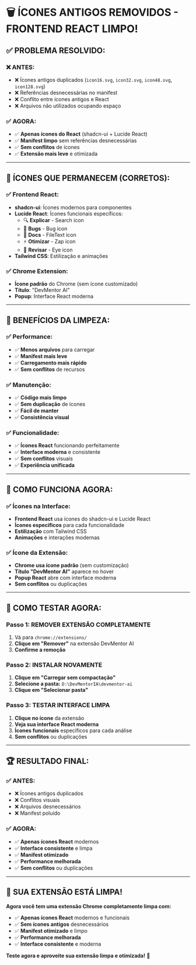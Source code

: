 # 🗑️ ÍCONES ANTIGOS REMOVIDOS - FRONTEND REACT LIMPO!

## ✅ **PROBLEMA RESOLVIDO:**

### **❌ ANTES:**
- ❌ Ícones antigos duplicados (`icon16.svg`, `icon32.svg`, `icon48.svg`, `icon128.svg`)
- ❌ Referências desnecessárias no manifest
- ❌ Conflito entre ícones antigos e React
- ❌ Arquivos não utilizados ocupando espaço

### **✅ AGORA:**
- ✅ **Apenas ícones do React** (shadcn-ui + Lucide React)
- ✅ **Manifest limpo** sem referências desnecessárias
- ✅ **Sem conflitos** de ícones
- ✅ **Extensão mais leve** e otimizada

---

## 🎯 **ÍCONES QUE PERMANECEM (CORRETOS):**

### **✅ Frontend React:**
- **shadcn-ui**: Ícones modernos para componentes
- **Lucide React**: Ícones funcionais específicos:
  - 🔍 **Explicar** - Search icon
  - 🐛 **Bugs** - Bug icon  
  - 📝 **Docs** - FileText icon
  - ⚡ **Otimizar** - Zap icon
  - 👀 **Revisar** - Eye icon
- **Tailwind CSS**: Estilização e animações

### **✅ Chrome Extension:**
- **Ícone padrão** do Chrome (sem ícone customizado)
- **Título**: "DevMentor AI"
- **Popup**: Interface React moderna

---

## 🚀 **BENEFÍCIOS DA LIMPEZA:**

### **✅ Performance:**
- ✅ **Menos arquivos** para carregar
- ✅ **Manifest mais leve**
- ✅ **Carregamento mais rápido**
- ✅ **Sem conflitos** de recursos

### **✅ Manutenção:**
- ✅ **Código mais limpo**
- ✅ **Sem duplicação** de ícones
- ✅ **Fácil de manter**
- ✅ **Consistência visual**

### **✅ Funcionalidade:**
- ✅ **Ícones React** funcionando perfeitamente
- ✅ **Interface moderna** e consistente
- ✅ **Sem conflitos** visuais
- ✅ **Experiência unificada**

---

## 🎨 **COMO FUNCIONA AGORA:**

### **✅ Ícones na Interface:**
- **Frontend React** usa ícones do shadcn-ui e Lucide React
- **Ícones específicos** para cada funcionalidade
- **Estilização** com Tailwind CSS
- **Animações** e interações modernas

### **✅ Ícone da Extensão:**
- **Chrome usa ícone padrão** (sem customização)
- **Título "DevMentor AI"** aparece no hover
- **Popup React** abre com interface moderna
- **Sem conflitos** ou duplicações

---

## 🚀 **COMO TESTAR AGORA:**

### **Passo 1: REMOVER EXTENSÃO COMPLETAMENTE**
1. Vá para `chrome://extensions/`
2. **Clique em "Remover"** na extensão DevMentor AI
3. **Confirme a remoção**

### **Passo 2: INSTALAR NOVAMENTE**
1. **Clique em "Carregar sem compactação"**
2. **Selecione a pasta:** `D:\DevMentorIA\devmentor-ai`
3. **Clique em "Selecionar pasta"**

### **Passo 3: TESTAR INTERFACE LIMPA**
1. **Clique no ícone** da extensão
2. **Veja sua interface React moderna**
3. **Ícones funcionais** específicos para cada análise
4. **Sem conflitos** ou duplicações

---

## 🏆 **RESULTADO FINAL:**

### **✅ ANTES:**
- ❌ Ícones antigos duplicados
- ❌ Conflitos visuais
- ❌ Arquivos desnecessários
- ❌ Manifest poluído

### **✅ AGORA:**
- ✅ **Apenas ícones React** modernos
- ✅ **Interface consistente** e limpa
- ✅ **Manifest otimizado**
- ✅ **Performance melhorada**
- ✅ **Sem conflitos** ou duplicações

---

## 🎯 **SUA EXTENSÃO ESTÁ LIMPA!**

**Agora você tem uma extensão Chrome completamente limpa com:**
- ✅ **Apenas ícones React** modernos e funcionais
- ✅ **Sem ícones antigos** desnecessários
- ✅ **Manifest otimizado** e limpo
- ✅ **Performance melhorada**
- ✅ **Interface consistente** e moderna

**Teste agora e aproveite sua extensão limpa e otimizada!** 🚀
